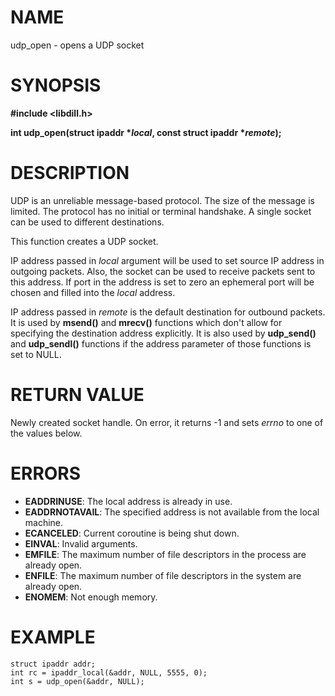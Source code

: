 # NAME

udp_open - opens a UDP socket

# SYNOPSIS

**#include &lt;libdill.h>**

**int udp_open(struct ipaddr **\*_local_**, const struct ipaddr **\*_remote_**);**

# DESCRIPTION

UDP is an unreliable message-based protocol. The size of the message is limited. The protocol has no initial or terminal handshake. A single socket can be used to different destinations.

This function creates a UDP socket.

IP address passed in _local_ argument will be used to set source IP address in outgoing packets. Also, the socket can be used to receive packets sent to this address. If port in the address is set to zero an ephemeral port will be chosen and filled into the _local_ address.

IP address passed in _remote_ is the default destination for outbound packets. It is used by **msend()** and **mrecv()** functions which don't allow for specifying the destination address explicitly. It is also used by **udp_send()** and **udp_sendl()** functions if the address parameter of those functions is set to NULL.

# RETURN VALUE

Newly created socket handle. On error, it returns -1 and sets _errno_ to one of the values below.

# ERRORS

* **EADDRINUSE**: The local address is already in use.
* **EADDRNOTAVAIL**: The specified address is not available from the local machine.
* **ECANCELED**: Current coroutine is being shut down.
* **EINVAL**: Invalid arguments.
* **EMFILE**: The maximum number of file descriptors in the process are already open.
* **ENFILE**: The maximum number of file descriptors in the system are already open.
* **ENOMEM**: Not enough memory.

# EXAMPLE

```
struct ipaddr addr;
int rc = ipaddr_local(&addr, NULL, 5555, 0);
int s = udp_open(&addr, NULL);
```
